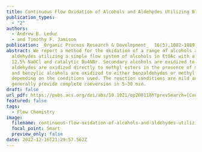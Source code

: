 ```yaml
---
title: Continuous Flow Oxidation of Alcohols and Aldehydes Utilizing Bleach and Catalytic Tetrabutylammonium Bromide
publication_types:
  - "2"
authors:
  - Andrew B. Leduc
  - and Timothy F. Jamison
publication: _Organic Process Research & Development_  16(5),1082-1089 **DOI 10.1021/op200118h**
abstract: We report a method for the oxidation of a range of alcohols and
  aldehydes utilizing a simple flow system of alcohols in EtOAc with a stream of
  12.5% NaOCl and catalytic Bu4NBr. Secondary alcohols are oxidized to ketones,
  aldehydes are oxidized directly to methyl esters in the presence of methanol,
  and benzylic alcohols are oxidized to either benzaldehydes or methyl esters,
  depending on the conditions used. The reaction conditions are mild and
  generally provide complete conversion in 5–30 min.
draft: false
url_pdf: https://pubs.acs.org/doi/abs/10.1021/op200118h?prevSearch=[Contrib%3A+jamison]+and+[Contrib%3A+Leduc,+Andrew+B.]&searchHistoryKey=
featured: false
tags:
  - Flow Chemistry
image:
  filename: continuous-flow-oxidation-of-alcohols-and-aldehydes-utilizing-bleach-and-catalytic-tetrabutylammonium-bromide.gif
  focal_point: Smart
  preview_only: false
date: 2012-12-16T21:29:57.562Z
---
```

